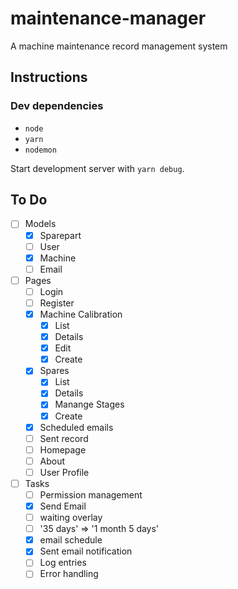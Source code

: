 # maintenance-manager

A machine maintenance record management system

## Instructions

### Dev dependencies

* `node`
* `yarn`
* `nodemon`

Start development server with `yarn debug`.

## To Do

* [ ] Models
  * [x] Sparepart
  * [ ] User
  * [x] Machine
  * [ ] Email

* [ ] Pages
  * [ ] Login
  * [ ] Register
  * [x] Machine Calibration
    * [x] List
    * [x] Details
    * [x] Edit
    * [x] Create
  * [x] Spares
    * [x] List
    * [x] Details
    * [x] Manange Stages
    * [x] Create
  * [x] Scheduled emails
  * [ ] Sent record
  * [ ] Homepage
  * [ ] About
  * [ ] User Profile

* [ ] Tasks
  * [ ] Permission management
  * [x] Send Email
  * [ ] waiting overlay
  * [ ] '35 days' => '1 month 5 days'
  * [x] email schedule
  * [x] Sent email notification
  * [ ] Log entries
  * [ ] Error handling
